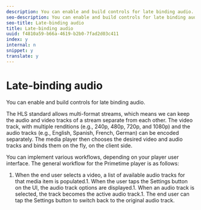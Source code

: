 ```yaml
---
description: You can enable and build controls for late binding audio.
seo-description: You can enable and build controls for late binding audio.
seo-title: Late-binding audio
title: Late-binding audio
uuid: f4810a59-b66a-4619-b2b0-7fad2d03c411
index: y
internal: n
snippet: y
translate: y
---
```


# Late-binding audio

You can enable and build controls for late binding audio.

The HLS standard allows multi-format streams, which means we can keep the audio and video tracks of a stream separate from each other. The video track, with multiple renditions (e.g., 240p, 480p, 720p, and 1080p) and the audio tracks (e.g., English, Spanish, French, German) can be encoded separately. The media player then chooses the desired video and audio tracks and binds them on the fly, on the client side. 

You can implement various workflows, depending on your player user interface. The general workflow for the Primetime player is as follows: 


1. When the end user selects a video, a list of available audio tracks for that media item is populated.1. When the user taps the Settings button on the UI, the audio track options are displayed.1. When an audio track is selected, the track becomes the active audio track.1. The end user can tap the Settings button to switch back to the original audio track.


